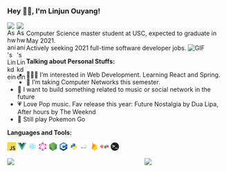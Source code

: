 ### Hey 👋🏽, I'm Linjun Ouyang! 
<a href="https://linkedin.com/in/linjunouyang">
  <img align="left" alt="Ashwani's Linkdein" width="22px" src="https://cdn.jsdelivr.net/npm/simple-icons@v3/icons/linkedin.svg" />
</a>
<a href="lynjunoyang@gmail.com">
  <img align="left" alt="Ashwani's Linkdein" width="22px" src="https://cdn.jsdelivr.net/npm/simple-icons@3.7.0/icons/gmail.svg" />
</a>


<br />
Computer Science master student at USC, expected to graduate in May 2021. 
<br />
Actively seeking 2021 full-time software developer jobs.

<img alt="GIF" src="https://media.giphy.com/media/836HiJc7pgzy8iNXCn/giphy.gif" />
  
**Talking about Personal Stuffs:**

- 👨🏽‍💻  I’m interested in Web Development. Learning React and Spring.
- 🌱 I’m taking Computer Networks this semester. 
- 🤔 I want to build something related to music or social network in the future
- 💗 Love Pop music. Fav release this year: Future Nostalgia by Dua Lipa, After hours by The Weeknd
- 🙈 Still play Pokemon Go


**Languages and Tools:**  

<code><img height="20" src="https://raw.githubusercontent.com/github/explore/80688e429a7d4ef2fca1e82350fe8e3517d3494d/topics/javascript/javascript.png"></code>
<code><img height="20" src="https://raw.githubusercontent.com/github/explore/80688e429a7d4ef2fca1e82350fe8e3517d3494d/topics/vue/vue.png"></code>
<code><img height="20" src="https://raw.githubusercontent.com/github/explore/80688e429a7d4ef2fca1e82350fe8e3517d3494d/topics/react/react.png"></code>
<code><img height="20" src="https://raw.githubusercontent.com/github/explore/5c058a388828bb5fde0bcafd4bc867b5bb3f26f3/topics/graphql/graphql.png"></code>
<code><img height="20" src="https://raw.githubusercontent.com/github/explore/80688e429a7d4ef2fca1e82350fe8e3517d3494d/topics/nodejs/nodejs.png"></code>
<code><img height="20" src="https://raw.githubusercontent.com/github/explore/80688e429a7d4ef2fca1e82350fe8e3517d3494d/topics/cpp/cpp.png"></code>
<code><img height="20" src="https://raw.githubusercontent.com/github/explore/80688e429a7d4ef2fca1e82350fe8e3517d3494d/topics/python/python.png"></code>
<code><img height="20" src="https://raw.githubusercontent.com/github/explore/80688e429a7d4ef2fca1e82350fe8e3517d3494d/topics/mysql/mysql.png"></code>
<code><img height="20" src="https://raw.githubusercontent.com/github/explore/80688e429a7d4ef2fca1e82350fe8e3517d3494d/topics/firebase/firebase.png"></code>
<code><img height="20" src="https://raw.githubusercontent.com/github/explore/80688e429a7d4ef2fca1e82350fe8e3517d3494d/topics/git/git.png"></code>
<code><img height="20" src="https://raw.githubusercontent.com/github/explore/80688e429a7d4ef2fca1e82350fe8e3517d3494d/topics/terminal/terminal.png"></code>

<img align='left' width="63%" src="https://github-readme-stats.vercel.app/api?username=roaminggypsy&show_icons=true&hide_border=true&count_private=true&theme=radical&include_all_commits=true">

<img align='left' width="30%" src="https://github-readme-stats.vercel.app/api/top-langs/?username=roaminggypsy&theme=radical&langs_count=4">

<!--
⭐️ From [Linjun Ouyang](https://github.com/roaminggypsy)

<a href="https://github.com/roaminggypsy/Moments">
  <img align="left" src="https://github-readme-stats.vercel.app/api/pin/?username=roaminggypsy&repo=Moments" />
</a>
-->


